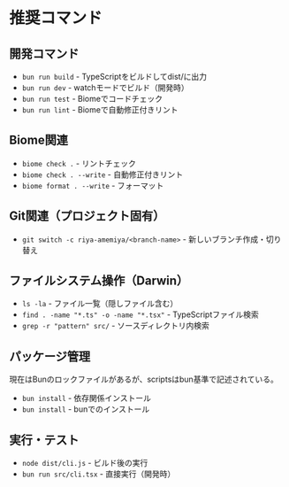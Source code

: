 # 推奨コマンド

## 開発コマンド

- `bun run build` - TypeScriptをビルドしてdist/に出力
- `bun run dev` - watchモードでビルド（開発時）
- `bun run test` - Biomeでコードチェック
- `bun run lint` - Biomeで自動修正付きリント

## Biome関連

- `biome check .` - リントチェック
- `biome check . --write` - 自動修正付きリント
- `biome format . --write` - フォーマット

## Git関連（プロジェクト固有）

- `git switch -c riya-amemiya/<branch-name>` - 新しいブランチ作成・切り替え

## ファイルシステム操作（Darwin）

- `ls -la` - ファイル一覧（隠しファイル含む）
- `find . -name "*.ts" -o -name "*.tsx"` - TypeScriptファイル検索
- `grep -r "pattern" src/` - ソースディレクトリ内検索

## パッケージ管理

現在はBunのロックファイルがあるが、scriptsはbun基準で記述されている。

- `bun install` - 依存関係インストール
- `bun install` - bunでのインストール

## 実行・テスト

- `node dist/cli.js` - ビルド後の実行
- `bun run src/cli.tsx` - 直接実行（開発時）

